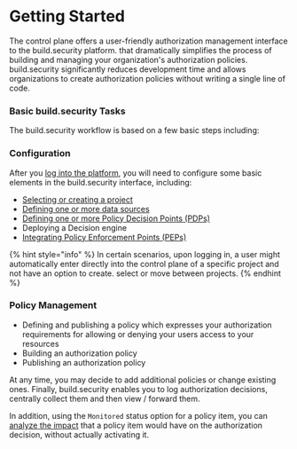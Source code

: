 # Getting Started

The control plane offers a user-friendly authorization management interface to the build.security platform. that dramatically simplifies the process of building and managing your organization's authorization policies. build.security significantly reduces development time and allows organizations to create authorization policies without writing a single line of code.

### Basic build.security Tasks

The build.security workflow is based on a few basic steps including:

### Configuration

After you [log into the platform](../logging-in/logging-in-1.md), you will need to configure some basic elements in the build.security interface, including:

* [Selecting or creating a project](../projects/project-selection-screen.md)
* [Defining one or more data sources](../data-sources/)
* [Defining one or more Policy Decision Points \(PDPs\)](../policy-decision-points-pdp/creating-a-new-pdp-configuration.md)
* Deploying a Decision engine 
* [Integrating Policy Enforcement Points \(PEPs\)]()

{% hint style="info" %}
In certain scenarios, upon logging in, a user might automatically enter directly into the control plane of a specific project and not have an option to create. select or move between projects.
{% endhint %}

### Policy Management

* Defining and publishing a policy which expresses your authorization requirements for allowing or denying your users access to your resources
* Building an authorization policy
* Publishing an authorization policy

At any time, you may decide to add additional policies or change existing ones. Finally, build.security enables you to log authorization decisions, centrally collect them and then view / forward them.

In addition, using the `Monitored` status option for a policy item, you can [analyze the impact](../impact-analysis/) that a policy item would have on the authorization decision, without actually activating it.

